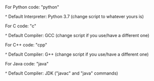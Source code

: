 For Python code: "python"

^ Default Interpreter: Python 3.7 (change script to whatever yours is)


For C code: "c"

^ Default Compiler: GCC (change script if you use/have a different one)


For C++ code: "cpp"

^ Default Compiler: G++ (change script if you use/have a different one)


For Java code: "java"

^ Default Compiler: JDK ("javac" and "java" commands)
